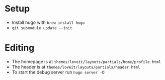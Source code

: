 
# Setup
* Install hugo with `brew install hugo`
* `git submodule update --init`

# Editing
* The homepage is at `themes/loveit/layouts/partials/home/profile.html`
* The header is at `themes/loveit/layouts/partials/header.html`
* To start the debug server run `hugo server -D`
